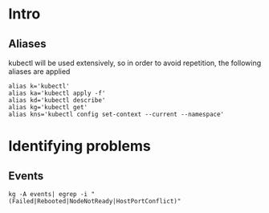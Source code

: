 # Intro
## Aliases
kubectl will be used extensively, so in order to avoid repetition, the following aliases are applied
```
alias k='kubectl'
alias ka='kubectl apply -f'
alias kd='kubectl describe'
alias kg='kubectl get'
alias kns='kubectl config set-context --current --namespace'
```

# Identifying problems
## Events
```
kg -A events| egrep -i "(Failed|Rebooted|NodeNotReady|HostPortConflict)"
```
